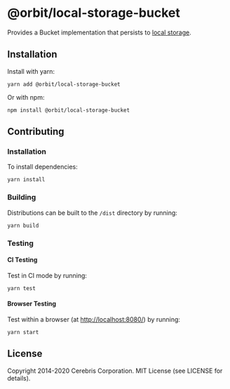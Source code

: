 # @orbit/local-storage-bucket

Provides a Bucket implementation that persists to [local storage](https://developer.mozilla.org/en-US/docs/Web/API/Storage/LocalStorage).

## Installation

Install with yarn:

```
yarn add @orbit/local-storage-bucket
```

Or with npm:

```
npm install @orbit/local-storage-bucket
```

## Contributing

### Installation

To install dependencies:

```
yarn install
```

### Building

Distributions can be built to the `/dist` directory by running:

```
yarn build
```

### Testing

#### CI Testing

Test in CI mode by running:

```
yarn test
```

#### Browser Testing

Test within a browser
(at [http://localhost:8080/](http://localhost:8080/)) by running:

```
yarn start
```

## License

Copyright 2014-2020 Cerebris Corporation. MIT License (see LICENSE for details).

